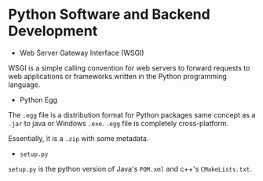 # Python Software and Backend Development

* Web Server Gateway Interface (WSGI)

WSGI is a simple calling convention for web servers to forward requests to web applications or frameworks written in the Python programming language.

* Python Egg

The `.egg` file is a distribution format for Python packages same concept as a `.jar` to java or Windows `.exe`.
`.egg` file is completely cross-platform.

Essentially, it is a `.zip` with some metadata.

* `setup.py`

`setup.py` is the python version of Java's `POM.xml` and c++'s `CMakeLists.txt`.